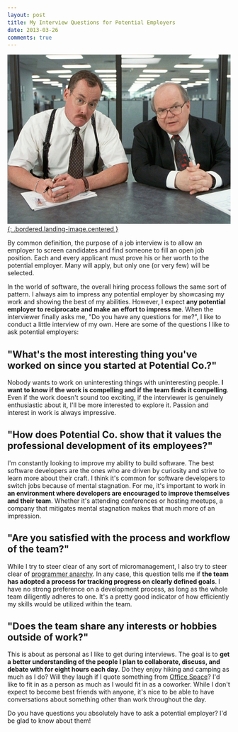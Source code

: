 ```yaml
---
layout: post
title: My Interview Questions for Potential Employers
date: 2013-03-26
comments: true
---
```


[![Office Space](/assets/images/posts/office-space.jpg){: .bordered.landing-image.centered }](/assets/images/posts/office-space.jpg)

By common definition, the purpose of a job interview is to allow an employer to screen candidates and find someone to fill an open job position. Each and every applicant must prove his or her worth to the potential employer. Many will apply, but only one (or very few) will be selected.

In the world of software, the overall hiring process follows the same sort of pattern. I always aim to impress any potential employer by showcasing my work and showing the best of my abilities. However, I expect **any potential employer to reciprocate and make an effort to impress me**. When the interviewer finally asks me, "Do you have any questions for me?", I like to conduct a little interview of my own. Here are some of the questions I like to ask potential employers:

## "What's the most interesting thing you've worked on since you started at Potential Co.?"

Nobody wants to work on uninteresting things with uninteresting people. **I want to know if the work is compelling and if the team finds it compelling**. Even if the work doesn't sound too exciting, if the interviewer is genuinely enthusiastic about it, I'll be more interested to explore it. Passion and interest in work is always impressive.

## "How does Potential Co. show that it values the professional development of its employees?"

I'm constantly looking to improve my ability to build software. The best software developers are the ones who are driven by curiosity and strive to learn more about their craft. I think it's common for software developers to switch jobs because of mental stagnation. For me, it's important to work in **an environment where developers are encouraged to improve themselves and their team**. Whether it's attending conferences or hosting meetups, a company that mitigates mental stagnation makes that much more of an impression.

## "Are you satisfied with the process and workflow of the team?"

While I try to steer clear of any sort of micromanagement, I also try to steer clear of [programmer anarchy](http://martinjeeblog.wordpress.com/2012/11/20/what-is-programmer-anarchy-and-does-it-have-a-future/).  In any case, this question tells me if **the team has adopted a process for tracking progress on clearly defined goals**. I have no strong preference on a development process, as long as the whole team diligently adheres to one. It's a pretty good indicator of how efficiently my skills would be utilized within the team.

## "Does the team share any interests or hobbies outside of work?"

This is about as personal as I like to get during interviews. The goal is to **get a better understanding of the people I plan to collaborate, discuss, and debate with for eight hours each day**. Do they enjoy hiking and camping as much as I do? Will they laugh if I quote something from [Office Space](http://www.imdb.com/title/tt0151804/)? I'd like to fit in as a person as much as I would fit in as a coworker. While I don't expect to become best friends with anyone, it's nice to be able to have conversations about something other than work throughout the day.

Do you have questions you absolutely have to ask a potential employer? I'd be glad to know about them!

